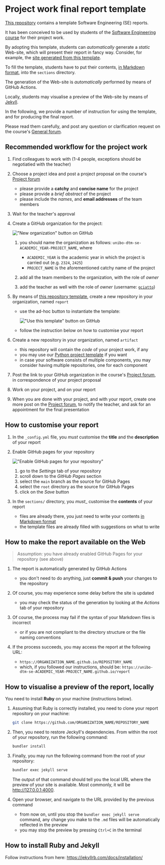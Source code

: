 # Project work final report template

[This repository][template-repo] contains a template Software Engineering (SE) reports.

It has been conceived to be used by students of the [Software Engineering course][course-site] 
for their project work.

By adopting this template, students can _automatically_ generate a _static_ Web-site,
which will present their report in fancy way.
Consider, for example, the [site generated from this template][template-site].

To fill the template, students have to put their contents, [in Markdown format][markdown-cheatsheet], 
into the `sections` directory.

The generation of the Web-site is _automatically_ performed by means of GitHub Actions.

Locally, students may visualise a preview of the Web-site by means of [Jekyll][jeckyll-home].

In the following, we provide a number of instruction for using the template,
and for producing the final report.

Please read them carefully, and post any question or clarification request on the 
course's [General forum][general-forum].

## Recommended workflow for the project work

1. Find colleagues to work with (1-4 people, exceptions should be negotiatied with the teacher)

2. Choose a project idea and post a project proposal on the course's [Project forum][project-forum]
    * please provide a __catchy__ and __concise name__ for the project
    * please provide a _brief abstract_ of the project
    * please include the _names_, and __email addresses__ of the team members

3. Wait for the teacher's approval

4. Create a GitHub organization for the project:

    !["New organization" button on GitHub](pictures/github-new-org.png)

    1. you should name the organization as follows: `unibo-dtm-se-ACADEMIC_YEAR-PROJECT_NAME`, where
        * `ACADEMIC_YEAR` is the academic year in which the project is carried out (e.g. `2324`, `2425`)
        * `PROJECT_NAME` is the aforementioned catchy name of the project

    2. add all the team members to the organization, with the role of _owner_

    3. add the teacher as well with the role of _owner_ (username: [`gciatto`](https://github.com/gciatto))

5. By means of [this repository template][template-repo], create a new repository in your organization, named `report`
    * use the ad-hoc button to instantiate the template:

        !["Use this template" button on GitHub](pictures/github-use-template.png)

    * follow the instruction below on how to customise your report

6. Create a new repository in your organization, named `artifact`
    * this repository will contain the _code_ of your project work, if any
    * you may use our [Python project template](https://github.com/unibo-dtm-se/template-python-project) if you want
    * in case your software consists of multiple components, you may consider having multiple repositories, one for each component

7. Post the link to your GitHub organization in the course's [Project forum][project-forum],
in correspondence of your project proposal

8. Work on your project, and on your report

9. When you are done with your project, and with your report, create one more post on the [Project forum][project-forum],
to notify the teacher, and ask for an appointment for the final presentation

## How to customise your report

1. In the `_config.yml` file, you _must_ customise the __title__ and the __description__ of your report

2. Enable GitHub pages for your repository

    !["Enable GitHub pages for your repository"](pictures/github-pages.png)

    1. go to the _Settings_ tab of your repository
    2. scroll down to the _GitHub Pages_ section
    3. select the `main` branch as the source for GitHub Pages
    4. select the `root` directory as the source for GitHub Pages
    5. click on the _Save_ button

3. In the `sections/` directory, you _must__ customise the __contents__ of your report
    + files are already there, you just need to write your contents [in Markdown format][markdown-cheatsheet]
    + the template files are already filled with suggestions on what to write

## How to make the report available on the Web

> Assumption: you have already enabled GitHub Pages for your repository (see above)

1. The report is automatically generated by GitHub Actions
    + you don't need to do anything, just __commit & push__ your changes to the repository

2. Of course, you may experience some delay before the site is updated
    + you may check the status of the generation by looking at the _Actions_ tab of your repository

3. Of course, the process may fail if the syntax of your Markdown files is incorrect
    + or if you are not compliant to the directory structure or the file naming conventions

4. If the process succeeds, you may access the report at the following URL:
    + `https://ORGANIZATION_NAME.github.io/REPOSITORY_NAME`
    + which, if you followed our instructions, should be: `https://unibo-dtm-se-ACADEMIC_YEAR-PROJECT_NAME.github.io/report`

## How to visualise a preview of the report, locally

You need to install __Ruby__ on your machine (instructions below).

1. Assuming that Ruby is correctly installed, you need to clone your report repository on your machine:
    
    ```bash
    git clone https://github.com/ORGANIZATION_NAME/REPOSITORY_NAME
    ```

2. Then, you need to restore Jeckyll's dependencies.
From within the root of your repository, run the following command:

    ```bash
    bundler install
    ```


3. Finally, you may run the following command from the root of your repository:

    ```bash
    bundler exec jekyll serve
    ```

    The output of that command should tell you the local URL where the preview of your site is available.
    Most commonly, it will be <http://127.0.0.1:4000>.

4. Open your browser, and navigate to the URL provided by the previous command
    + from now on, until you stop the `bundler exec jekyll serve` command, any change you make to the `.md` files will be automatically reflected in the preview
    + you may stop the preview by pressing `Ctrl+C` in the terminal

## How to install Ruby and Jekyll

Follow instructions from here: <https://jekyllrb.com/docs/installation/>

<!-- References -->

[template-repo]: https://github.com/unibo-dtm-se/repository-example
[template-site]: https://unibo-dtm-se.github.io/repository-example/
[course-site]: https://www.unibo.it/en/study/phd-professional-masters-specialisation-schools-and-other-programmes/course-unit-catalogue/course-unit/2024/466765
[general-forum]: https://virtuale.unibo.it/mod/forum/view.php?id=1885625
[project-forum]: https://virtuale.unibo.it/mod/forum/view.php?id=1885626
[markdown-cheatsheet]: https://www.markdownguide.org/cheat-sheet
[jeckyll-home]: https://jekyllrb.com/
